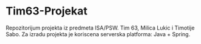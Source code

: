 # Tim63-Projekat
Repozitorijum projekta iz predmeta ISA/PSW. Tim 63, Milica Lukic i Timotije Sabo.
Za izradu projekta je koriscena serverska platforma: Java + Spring.
